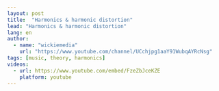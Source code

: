 ```yaml
---
layout: post
title:  "Harmonics & harmonic distortion"
lead: "Harmonics & harmonic distortion"
lang: en
author:
  - name: "wickiemedia"
    url: "https://www.youtube.com/channel/UCchjpg1aaY91WubqAYRcNsg"
tags: [music, theory, harmonics]
videos:
  - url: https://www.youtube.com/embed/FzeZbJceKZE
    platform: youtube
---
```

